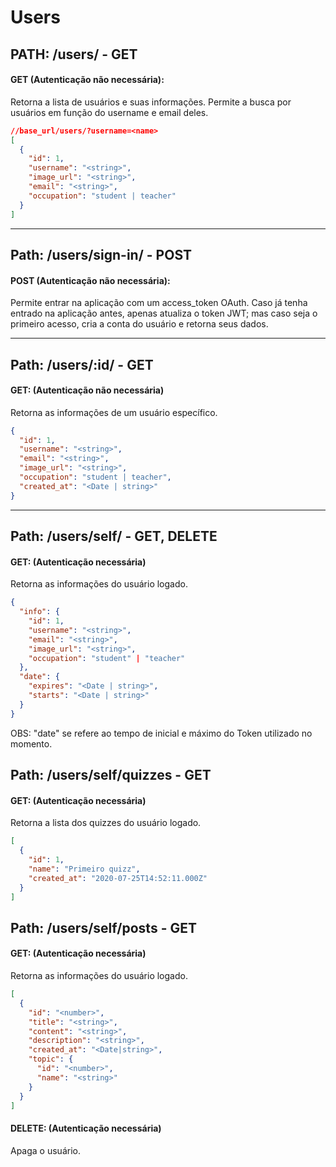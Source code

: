 # **Users**

## **PATH: /users/ - GET**

#### GET (Autenticação não necessária):

Retorna a lista de usuários e suas informações. Permite a busca por usuários em função do username e email deles.

```json
//base_url/users/?username=<name>
[
  {
    "id": 1,
    "username": "<string>",
    "image_url": "<string>",
    "email": "<string>",
    "occupation": "student | teacher"
  }
]
```

<hr>

## **Path: /users/sign-in/ - POST**

#### POST (Autenticação não necessária):

Permite entrar na aplicação com um access_token OAuth. Caso já tenha entrado na aplicação antes, apenas atualiza o token JWT; mas caso seja o primeiro acesso, cria a conta do usuário e retorna seus dados.

<hr>

## **Path: /users/:id/ - GET**

#### GET: (Autenticação não necessária)

Retorna as informações de um usuário específico.

```json
{
  "id": 1,
  "username": "<string>",
  "email": "<string>",
  "image_url": "<string>",
  "occupation": "student | teacher",
  "created_at": "<Date | string>"
}
```

<hr>

## **Path: /users/self/ - GET, DELETE**

#### GET: (Autenticação necessária)

Retorna as informações do usuário logado. 

```json
{
  "info": {
    "id": 1,
    "username": "<string>",
    "email": "<string>",
    "image_url": "<string>",
    "occupation": "student" | "teacher"
  },
  "date": {
    "expires": "<Date | string>",
    "starts": "<Date | string>"
  }
}
```
OBS: "date" se refere ao tempo de inicial e máximo do Token utilizado no momento.



## **Path: /users/self/quizzes - GET**

#### GET: (Autenticação necessária)

Retorna a lista dos quizzes do usuário logado. 

```json
[
  {
    "id": 1,
    "name": "Primeiro quizz",
    "created_at": "2020-07-25T14:52:11.000Z"
  }
]
```


## **Path: /users/self/posts - GET**

#### GET: (Autenticação necessária)

Retorna as informações do usuário logado. 

```json
[
  {
    "id": "<number>",
    "title": "<string>",
    "content": "<string>",
    "description": "<string>",
    "created_at": "<Date|string>",
    "topic": {
      "id": "<number>",
      "name": "<string>"
    }
  }
]
```



#### DELETE: (Autenticação necessária)
Apaga o usuário.

